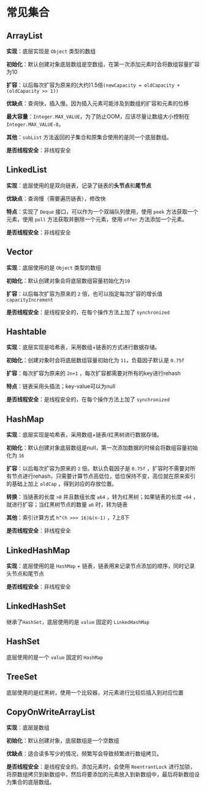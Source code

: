 # 常见集合

## ArrayList

**实现**：底层实现是 `Object` 类型的数组

**初始化**：默认创建对象底层数组是空数组，在第一次添加元素时会将数组容量扩容为10

**扩容**：以后每次扩容为原来的(大约)1.5倍`(newCapacity = oldCapacity + (oldCapacity >> 1))`

**优缺点**：查询快，插入慢。因为插入元素可能涉及到数组的扩容和元素的位移

**最大容量**：`Integer.MAX_VALUE`，为了防止OOM，应该尽量让数组大小控制在 `Integer.MAX_VALUE-8`。

**其他**：`subList` 方法返回的子集合和原集合使用的是同一个底层数组。

**是否线程安全**：非线程安全

## LinkedList

**实现**：底层使用的是双向链表，记录了链表的**头节点**和**尾节点**

**优缺点**：查询慢（需要遍历链表），修改快

**特点**：实现了 `Deque` 接口，可以作为一个双端队列使用，使用 `peek` 方法获取一个元素，使用 `poll` 方法获取并删除一个元素，使用 `offer` 方法添加一个元素。

**是否线程安全**：非线程安全

## Vector

**实现**：底层使用的是 `Object` 类型的数组

**初始化**：默认创建对象会将底层数组容量初始化为`10`

**扩容**：以后每次扩容为原来的 `2` 倍，也可以指定每次扩容的增长值 `capacityIncrement` 

**是否线程安全**：是线程安全的，在每个操作方法上加了 `synchronized` 

## Hashtable

**实现**：底层实现是哈希表，采用数组+链表的方式进行数据存储。

**初始化**：创建对象时会将底层数组容量初始化为 `11`，负载因子默认是 `0.75f`

**扩容**：每次扩容为原来的 `2n+1` ，每次扩容都需要对所有的key进行rehash

**特点**：链表采用头插法；key-value可以为null

**是否线程安全**：是线程安全的，在每个操作方法上加了 `synchronized` 

## HashMap

**实现**：底层实现是哈希表，采用数组+链表/红黑树进行数据存储。

**初始化**：默认创建对象底层数组是null，第一次添加数据的时候会将数组容量初始化为 `16`

**扩容**：以后每次扩容为原来的 `2` 倍。默认负载因子是 `0.75f` ，扩容时不需要对所有节点进行rehash，只需要计算节点高低位，低位保持不变，高位就在原来索引的基础上加上 `oldCap` ，得到对应的存放位置。

**转换**：当链表的长度 `>8` 并且数组长度 `≥64` ，转为红黑树；如果链表的长度 `<64` ，就进行扩容；当红黑树节点的数量 `≤6` 时，转为链表

**其他**：索引计算方式 `h^(h >>> 16)&(n-1)` ，7上8下

**是否线程安全**：非线程安全

## LinkedHashMap

**实现**：底层使用的是 `HashMap` + 链表，链表用来记录节点添加的顺序，同时记录头节点和尾节点

**是否线程安全**：非线程安全

## LinkedHashSet

继承了`HashSet`，底层使用的是 `value` 固定的 `LinkedHashMap`

## HashSet

底层使用的是一个 `value` 固定的 `HashMap`

## TreeSet

底层使用的是红黑树，使用一个比较器，对元素进行比较后插入到对应位置

## CopyOnWriteArrayList

**实现**：底层是数组

**初始化**：默认创建对象，底层数组是一个空数组

**优缺点**：适合读多写少的情况，频繁写会导致频繁进行数组拷贝。

**是否线程安全**：是线程安全的。添加元素时，会使用 `ReentrantLock` 进行加锁，将原数组拷贝到新数组中，然后将要添加的元素放入到新数组中，最后将新数组设为集合的底层数组。